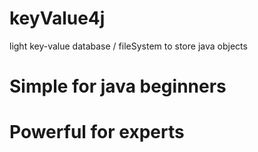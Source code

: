 # keyValue4j
light key-value database / fileSystem to store java objects

# Simple for java beginners
# Powerful for experts
